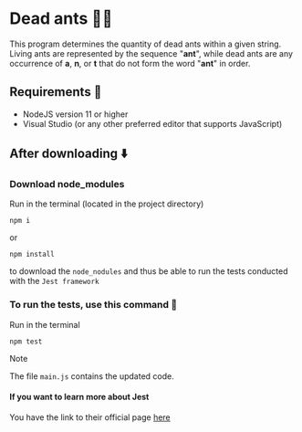 # Dead ants :ant::skull:

This program determines the quantity of dead ants within a given string. Living ants are represented by the sequence "**ant**", while dead ants are any occurrence of **a**, **n**, or **t** that do not form the word "**ant**" in order.

## Requirements :round_pushpin:

* NodeJS version 11 or higher
* Visual Studio (or any other preferred editor that supports JavaScript)

## After downloading :arrow_down:

### Download node_modules
Run in the terminal (located in the project directory) 
``` 
npm i
``` 
or 
```
npm install
``` 
to download the  `node_nodules` and thus be able to run the tests conducted with the `Jest framework` 

### To run the tests, use this command :test_tube:
Run in the terminal 
```
npm test
```

> [!NOTE]
> The file `main.js` contains the updated code.

#### If you want to learn more about Jest
You have the link to their official page [here](https://jestjs.io/)

